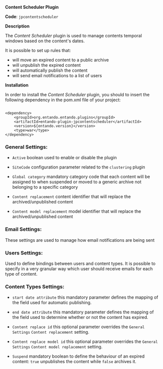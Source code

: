 **Content Scheduler Plugin**

**Code**: ```jpcontentscheduler```

**Description**

The _Content Scheduler_ plugin is used to manage contents temporal windows based on the content's dates.

It is possible to set up rules that:

 - will move an expired content to a public archive
 - will unpublish the expired content
 - will automatically publish the content
 - will send email notifications to a list of users
 
 
 
**Installation**

In order to install the _Content Scheduler_ plugin, you should to insert the following dependency in the pom.xml file of your project:

```
     
<dependency>
    <groupId>org.entando.entando.plugins</groupId>
    <artifactId>entando-plugin-jpcontentscheduler</artifactId>
    <version>${entando.version}</version>
    <type>war</type>
</dependency>

```





### General Settings:

- `Active`
 boolean used to enable or disable the plugin

- `SiteCode`
 configuration parameter related to the `clustering` plugin 

- `Global category`
 mandatory category code that each content will be assigned to when suspended or moved to a generic archive not belonging to a specific category 

- `Content replacement`
 content identifier that will replace the archived/unpublished content

- `Content model replacement`
 model identifier that will replace the archived/unpublished content

### Email Settings:

These settings are used to manage how email notifications are being sent


### Users Settings:

Used to define bindings between users and content types.
It is possible to specify in a very granular way which user should receive emails for each type of content.

### Content Types Settings:

- `start date attribute`
 this mandatory parameter defines the mapping of the field used for automatic publishing.

- `end date attribute` 
 this mandatory parameter defines the mapping of the field used to determine whether or not the content has expired.

- `Content replace id`
 this optional parameter overrides the `General Settings` `Content replacement` setting.
 
- `Content replace model id`
 this optional parameter overrides the `General Settings` `Content model replacement` setting.

- `Suspend`
 mandatory boolean to define the behaviour of an expired content: `true` unpublishes the content while `false` archives it. 
 